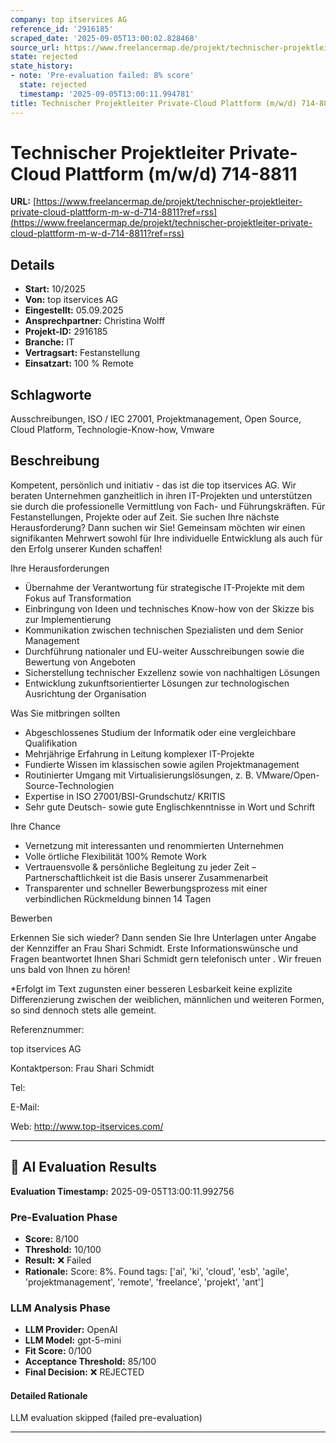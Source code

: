 ```yaml
---
company: top itservices AG
reference_id: '2916185'
scraped_date: '2025-09-05T13:00:02.828468'
source_url: https://www.freelancermap.de/projekt/technischer-projektleiter-private-cloud-plattform-m-w-d-714-8811?ref=rss
state: rejected
state_history:
- note: 'Pre-evaluation failed: 8% score'
  state: rejected
  timestamp: '2025-09-05T13:00:11.994781'
title: Technischer Projektleiter Private-Cloud Plattform (m/w/d) 714-8811
---
```



# Technischer Projektleiter Private-Cloud Plattform (m/w/d) 714-8811
**URL:** [https://www.freelancermap.de/projekt/technischer-projektleiter-private-cloud-plattform-m-w-d-714-8811?ref=rss](https://www.freelancermap.de/projekt/technischer-projektleiter-private-cloud-plattform-m-w-d-714-8811?ref=rss)
## Details
- **Start:** 10/2025
- **Von:** top itservices AG
- **Eingestellt:** 05.09.2025
- **Ansprechpartner:** Christina Wolff
- **Projekt-ID:** 2916185
- **Branche:** IT
- **Vertragsart:** Festanstellung
- **Einsatzart:** 100
                                                % Remote

## Schlagworte
Ausschreibungen, ISO / IEC 27001, Projektmanagement, Open Source, Cloud Platform, Technologie-Know-how, Vmware

## Beschreibung
Kompetent, persönlich und initiativ - das ist die top itservices AG. Wir beraten Unternehmen ganzheitlich in ihren IT-Projekten und unterstützen sie durch die professionelle Vermittlung von Fach- und Führungskräften. Für Festanstellungen, Projekte oder auf Zeit.
Sie suchen Ihre nächste Herausforderung? Dann suchen wir Sie!
Gemeinsam möchten wir einen signifikanten Mehrwert sowohl für Ihre individuelle Entwicklung als auch für den Erfolg unserer Kunden schaffen!

Ihre Herausforderungen

- Übernahme der Verantwortung für strategische IT-Projekte mit dem Fokus auf Transformation
- Einbringung von Ideen und technisches Know-how von der Skizze bis zur Implementierung
- Kommunikation zwischen technischen Spezialisten und dem Senior Management
- Durchführung nationaler und EU-weiter Ausschreibungen sowie die Bewertung von Angeboten
- Sicherstellung technischer Exzellenz sowie von nachhaltigen Lösungen
- Entwicklung zukunftsorientierter Lösungen zur technologischen Ausrichtung der Organisation

Was Sie mitbringen sollten

- Abgeschlossenes Studium der Informatik oder eine vergleichbare Qualifikation
- Mehrjährige Erfahrung in Leitung komplexer IT-Projekte
- Fundierte Wissen im klassischen sowie agilen Projektmanagement
- Routinierter Umgang mit Virtualisierungslösungen, z. B. VMware/Open-Source-Technologien
- Expertise in ISO 27001/BSI-Grundschutz/ KRITIS
- Sehr gute Deutsch- sowie gute Englischkenntnisse in Wort und Schrift

Ihre Chance

- Vernetzung mit interessanten und renommierten Unternehmen
- Volle örtliche Flexibilität 100% Remote Work
- Vertrauensvolle & persönliche Begleitung zu jeder Zeit – Partnerschaftlichkeit ist die Basis unserer Zusammenarbeit
- Transparenter und schneller Bewerbungsprozess mit einer verbindlichen Rückmeldung binnen 14 Tagen

Bewerben

Erkennen Sie sich wieder? Dann senden Sie Ihre Unterlagen unter Angabe der Kennziffer an Frau Shari Schmidt. Erste Informationswünsche und Fragen beantwortet Ihnen Shari Schmidt gern telefonisch unter . Wir freuen uns bald von Ihnen zu hören!

*Erfolgt im Text zugunsten einer besseren Lesbarkeit keine explizite Differenzierung zwischen der weiblichen, männlichen und weiteren Formen, so sind dennoch stets alle gemeint.

Referenznummer:

top itservices AG

Kontaktperson:
Frau Shari Schmidt

Tel:

E-Mail:

Web: http://www.top-itservices.com/

---

## 🤖 AI Evaluation Results

**Evaluation Timestamp:** 2025-09-05T13:00:11.992756

### Pre-Evaluation Phase
- **Score:** 8/100
- **Threshold:** 10/100
- **Result:** ❌ Failed
- **Rationale:** Score: 8%. Found tags: ['ai', 'ki', 'cloud', 'esb', 'agile', 'projektmanagement', 'remote', 'freelance', 'projekt', 'ant']

### LLM Analysis Phase
- **LLM Provider:** OpenAI
- **LLM Model:** gpt-5-mini
- **Fit Score:** 0/100
- **Acceptance Threshold:** 85/100
- **Final Decision:** ❌ REJECTED

#### Detailed Rationale
LLM evaluation skipped (failed pre-evaluation)

---
